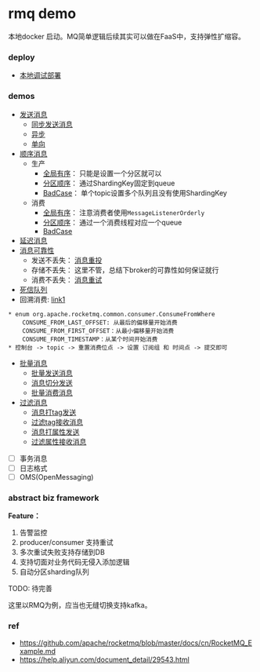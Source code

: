 # rmq demo

本地docker 启动。MQ简单逻辑后续其实可以做在FaaS中，支持弹性扩缩容。

### deploy

* [本地调试部署](./deploy/local/README.md)

### demos

* [发送消息](./demos/send_msg)
    * [同步发送消息](./demos/send_msg/src/main/java/com/example/demo/SyncSendMessageProducer.java)
    * [异步](./demos/send_msg/src/main/java/com/example/demo/ASyncSendMessageProducer.java)
    * [单向](./demos/send_msg/src/main/java/com/example/demo/OneWaySendMessageProducer.java)
* [顺序消息](./demos/order_msg)
    * 生产
        * [全局有序](./demos/order_msg/src/main/java/com/example/demo/SingleQueueOrderProducer.java)： 只能是设置一个分区就可以
        * [分区顺序](./demos/order_msg/src/main/java/com/example/demo/MultiQueueOrderProducer.java)： 通过ShardingKey固定到queue
        * [BadCase](./demos/order_msg/src/main/java/com/example/demo/OneTopicMultiQueueProducer.java)： 单个topic设置多个队列且没有使用ShardingKey
    * 消费
        * [全局有序](./demos/order_msg/src/main/java/com/example/demo/SingleQueueOrderConsumer.java)： 注意消费者使用`MessageListenerOrderly`
        * [分区顺序](./demos/order_msg/src/main/java/com/example/demo/MultiQueueOrderConsumer.java)： 通过一个消费线程对应一个queue
        * [BadCase](./demos/order_msg/src/main/java/com/example/demo/OneTopicMultiQueueConsumer.java)
* [延迟消息](./demos/delay_msg/src/main/java/com/example/demo)
* [消息可靠性](./demos/lose_msg)
    * 发送不丢失： [消息重投](./demos/lose_msg/src/main/java/com/example/demo/ResendProducer.java)
    * 存储不丢失： 这里不管，总结下broker的可靠性如何保证就行
    * 消费不丢失： [消息重试](./demos/lose_msg/src/main/java/com/example/demo/RetryConsumer.java)
* [死信队列](./demos/lose_msg)
* 回溯消费: [link1](./demos/order_msg/src/main/java/com/example/demo/MultiQueueOrderConsumer.java)
```text
* enum org.apache.rocketmq.common.consumer.ConsumeFromWhere
    CONSUME_FROM_LAST_OFFSET: 从最后的偏移量开始消费
    CONSUME_FROM_FIRST_OFFSET：从最小偏移量开始消费
    CONSUME_FROM_TIMESTAMP：从某个时间开始消费 
* 控制台 -> topic -> 重置消费位点 -> 设置 订阅组 和 时间点 -> 提交即可
```
* [批量消息](./demos/batch_msg)
    * [批量发送消息](./demos/batch_msg/src/main/java/com/example/demo/BatchSendMsgProducer.java)
    * [消息切分发送](./demos/batch_msg/src/main/java/com/example/demo/BatchSendSplitMsgListProducer.java)
    * [批量消费消息](./demos/batch_msg/src/main/java/com/example/demo/BatchReceiverMsgConsumer.java)
* [过滤消息](./demos/filter_msg)
    * [消息打tag发送](./demos/filter_msg/src/main/java/com/example/demo/SendMsgByTagProducer.java)
    * [过滤tag接收消息](./demos/filter_msg/src/main/java/com/example/demo/ReceiverMsgByFilterTagConsumer.java)
    * [消息打属性发送](./demos/filter_msg/src/main/java/com/example/demo/SendMsgByPropertyProducer.java)
    * [过滤属性接收消息](./demos/filter_msg/src/main/java/com/example/demo/ReceiverMsgByFilterPropertyConsumer.java)
* [ ] 事务消息
* [ ] 日志格式
* [ ] OMS(OpenMessaging)

### abstract biz framework

**Feature：**
1. 告警监控
2. producer/consumer 支持重试
3. 多次重试失败支持存储到DB
4. 支持切面对业务代码无侵入添加逻辑
5. 自动分区sharding队列

TODO: 待完善

这里以RMQ为例，应当也无缝切换支持kafka。

### ref

* https://github.com/apache/rocketmq/blob/master/docs/cn/RocketMQ_Example.md
* https://help.aliyun.com/document_detail/29543.html
